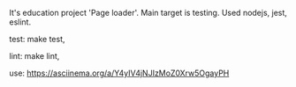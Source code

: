 It's education project 'Page loader'. Main target is testing. Used nodejs, jest, eslint.

test: make test,

lint: make lint,

use:
https://asciinema.org/a/Y4yIV4jNJIzMoZ0Xrw5OgayPH

